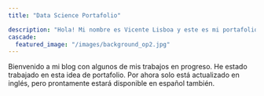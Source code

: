 ```yaml
---
title: "Data Science Portafolio"

description: "Hola! Mi nombre es Vicente Lisboa y este es mi portafolio."
cascade:
  featured_image: "/images/background_op2.jpg"
---
```


Bienvenido a mi blog con algunos de mis trabajos en progreso. He estado trabajado en esta idea de portafolio. Por ahora solo está actualizado en inglés, pero prontamente estará disponible en español también.
